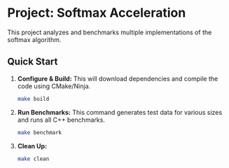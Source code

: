 # Project: Softmax Acceleration

This project analyzes and benchmarks multiple implementations of the softmax algorithm.

## Quick Start

1.  **Configure & Build:**
    This will download dependencies and compile the code using CMake/Ninja.
    ```bash
    make build
    ```

2.  **Run Benchmarks:**
    This command generates test data for various sizes and runs all C++ benchmarks.
    ```bash
    make benchmark
    ```

3.  **Clean Up:**
    ```bash
    make clean
    ```
